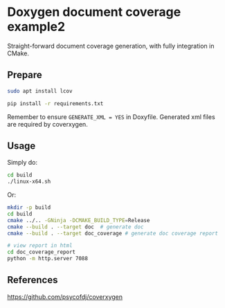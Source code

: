# Doxygen document coverage example2

Straight-forward document coverage generation, with fully integration in CMake.

## Prepare
```bash
sudo apt install lcov
```

```bash
pip install -r requirements.txt
```

Remember to ensure `GENERATE_XML = YES` in Doxyfile. Generated xml files are required by coverxygen.

## Usage
Simply do:
```bash
cd build
./linux-x64.sh
```

Or:
```bash
mkdir -p build
cd build
cmake ../.. -GNinja -DCMAKE_BUILD_TYPE=Release
cmake --build . --target doc  # generate doc
cmake --build . --target doc_coverage # generate doc coverage report

# view report in html
cd doc_coverage_report 
python -m http.server 7088 
```

## References
https://github.com/psycofdj/coverxygen